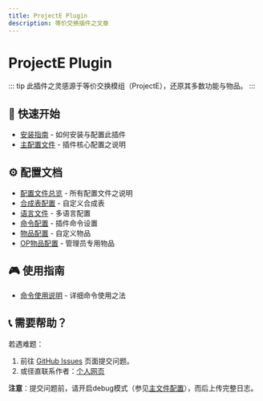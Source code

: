 ```yaml
---
title: ProjectE Plugin
description: 等价交换插件之文章
---
```


# ProjectE Plugin

::: tip
此插件之灵感源于等价交换模组（ProjectE），还原其多数功能与物品。
:::

## 🚀 快速开始

- [安装指南](./one.md) - 如何安装与配置此插件
- [主配置文件](./pemainconfig.md) - 插件核心配置之说明

## ⚙️ 配置文档

- [配置文件总览](./projecteconfig.md) - 所有配置文件之说明
- [合成表配置](./perecipe.md) - 自定义合成表
- [语言文件](./pelang.md) - 多语言配置
- [命令配置](./pecmd.md) - 插件命令设置
- [物品配置](./peci.md) - 自定义物品
- [OP物品配置](./peopi.md) - 管理员专用物品

## 🎮 使用指南

- [命令使用说明](./pecmdusage.md) - 详细命令使用之法

## 📞 需要帮助？

若遇难题：
1. 前往 [GitHub Issues](https://github.com/Little100/docs/issues) 页面提交问题。
2. 或径直联系作者：[个人网页](https://www.little100.top)

**注意**：提交问题前，请开启debug模式（参见[主文件配置](./pemainconfig.md)），而后上传完整日志。